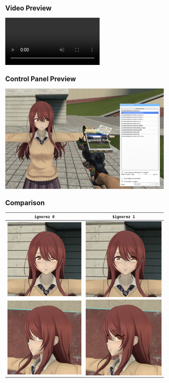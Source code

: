 ## Video Preview

![](https://github.com/user-attachments/assets/d9520bc3-2217-42c2-ab03-d89a4ce16e0d.mp4)

## Control Panel Preview

![](../media/izc-cpanel.png)

## Comparison

`ignorez 0`             |  `$ignorez 1` 
:-------------------------:|:-------------------------:
![](../media/izc-before1.jpg)  |  ![](../media/izc-after1.jpg)
![](../media/izc-before2.jpg)  |  ![](../media/izc-after2.jpg)
